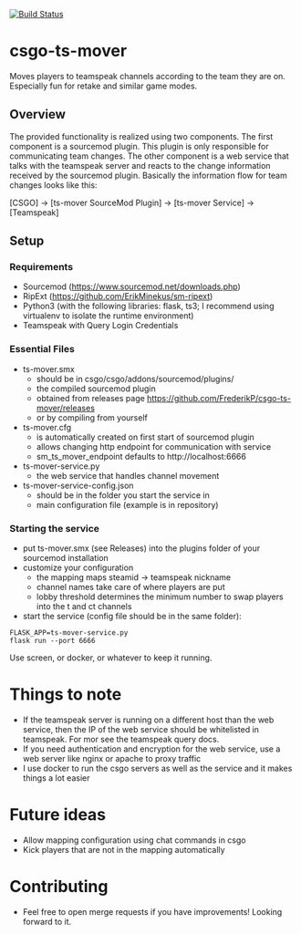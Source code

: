 [![Build Status](https://travis-ci.org/FrederikP/csgo-ts-mover.svg?branch=master)](https://travis-ci.org/FrederikP/csgo-ts-mover)

# csgo-ts-mover
Moves players to teamspeak channels according to the team they are on. Especially fun for retake and similar game modes.

## Overview
The provided functionality is realized using two components. The first component is a sourcemod plugin. This plugin is only responsible for communicating team changes. The other component is a web service that talks with the teamspeak server and reacts to the change information received by the sourcemod plugin.
Basically the information flow for team changes looks like this:

[CSGO] -> [ts-mover SourceMod Plugin] -> [ts-mover Service] -> [Teamspeak]

## Setup

### Requirements

- Sourcemod (https://www.sourcemod.net/downloads.php)
- RipExt (https://github.com/ErikMinekus/sm-ripext)
- Python3 (with the following libraries: flask, ts3; I recommend using virtualenv to isolate the runtime environment)
- Teamspeak with Query Login Credentials

### Essential Files
- ts-mover.smx
  - should be in csgo/csgo/addons/sourcemod/plugins/
  - the compiled sourcemod plugin
  - obtained from releases page https://github.com/FrederikP/csgo-ts-mover/releases 
  - or by compiling from yourself
- ts-mover.cfg
  - is automatically created on first start of sourcemod plugin
  - allows changing http endpoint for communication with service
  - sm_ts_mover_endpoint defaults to http://localhost:6666
- ts-mover-service.py 
  - the web service that handles channel movement
- ts-mover-service-config.json
  - should be in the folder you start the service in
  - main configuration file (example is in repository)

### Starting the service

- put ts-mover.smx (see Releases) into the plugins folder of your sourcemod installation
- customize your configuration
  - the mapping maps steamid -> teamspeak nickname
  - channel names take care of where players are put
  - lobby threshold determines the minimum number to swap players into the t and ct channels
- start the service (config file should be in the same folder):

```
FLASK_APP=ts-mover-service.py
flask run --port 6666
```

Use screen, or docker, or whatever to keep it running.

# Things to note
- If the teamspeak server is running on a different host than the web service, then the IP of the web service should be whitelisted in teamspeak. For mor see the teamspeak query docs.
- If you need authentication and encryption for the web service, use a web server like nginx or apache to proxy traffic
- I use docker to run the csgo servers as well as the service and it makes things a lot easier

# Future ideas
- Allow mapping configuration using chat commands in csgo
- Kick players that are not in the mapping automatically

# Contributing
- Feel free to open merge requests if you have improvements! Looking forward to it.